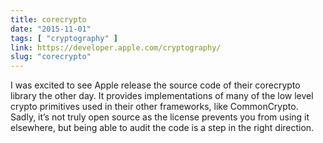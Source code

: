 ```yaml
---
title: corecrypto
date: "2015-11-01"
tags: [ "cryptography" ]
link: https://developer.apple.com/cryptography/
slug: "corecrypto"
---
```


I was excited to see Apple release the source code of their corecrypto library the other day. It provides implementations of many of the low level crypto primitives used in their other frameworks, like CommonCrypto. Sadly, it’s not truly open source as the license prevents you from using it elsewhere, but being able to audit the code is a step in the right direction.
